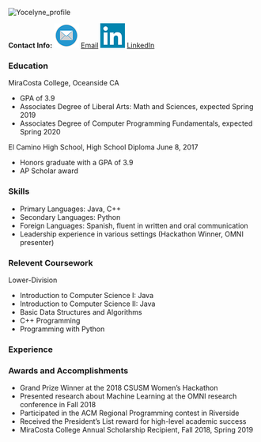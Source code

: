 ![Yocelyne_profile](Yocelyne_profile.jpeg)

**Contact Info:** 
![email icon](Mail-icon.png) [Email](mailto:yhernandez@miracosta.edu) ![linkedin icon](linkedin-icon.png) [LinkedIn](https://www.linkedin.com/in/yocelyne-hernandez-7a29ba161/)

### Education

MiraCosta College, Oceanside CA
* GPA of 3.9
* Associates Degree of Liberal Arts: Math and Sciences, expected Spring 2019
* Associates Degree of Computer Programming Fundamentals, expected Spring 2020

El Camino High School, High School Diploma June 8, 2017
* Honors graduate with a GPA of 3.9
* AP Scholar award

### Skills
* Primary Languages: Java, C++ 
* Secondary Languages: Python
* Foreign Languages: Spanish, fluent in written and oral communication
* Leadership experience in various settings (Hackathon Winner, OMNI presenter)

### Relevent Coursework
Lower-Division
* Introduction to Computer Science I: Java
* Introduction to Computer Science II: Java
* Basic Data Structures and Algorithms
* C++ Programming
* Programming with Python

### Experience



### Awards and Accomplishments
* Grand Prize Winner at the 2018 CSUSM Women’s Hackathon
* Presented research about Machine Learning at the OMNI research conference in Fall 2018
* Participated in the ACM Regional Programming contest in Riverside
* Received the President’s List reward for high-level academic success 
* MiraCosta College Annual Scholarship Recipient, Fall 2018, Spring 2019

